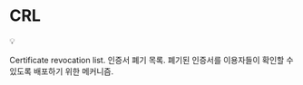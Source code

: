 # CRL

<aside>
💡

Certificate revocation list.
인증서 폐기 목록.
폐기된 인증서를 이용자들이 확인할 수 있도록 배포하기 위한 메커니즘.

</aside>